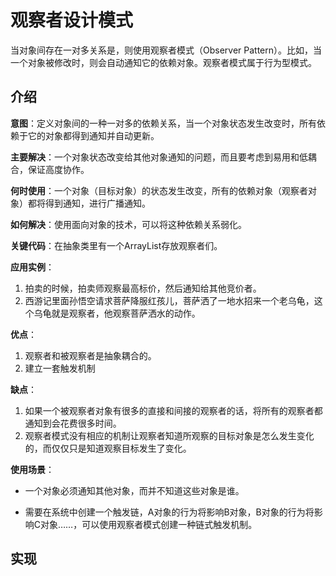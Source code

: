 # 观察者设计模式

当对象间存在一对多关系是，则使用观察者模式（Observer Pattern）。比如，当一个对象被修改时，则会自动通知它的依赖对象。观察者模式属于行为型模式。

## 介绍

**意图**：定义对象间的一种一对多的依赖关系，当一个对象状态发生改变时，所有依赖于它的对象都得到通知并自动更新。

**主要解决**：一个对象状态改变给其他对象通知的问题，而且要考虑到易用和低耦合，保证高度协作。

**何时使用**：一个对象（目标对象）的状态发生改变，所有的依赖对象（观察者对象）都将得到通知，进行广播通知。

**如何解决**：使用面向对象的技术，可以将这种依赖关系弱化。

**关键代码**：在抽象类里有一个ArrayList存放观察者们。

**应用实例**：

1. 拍卖的时候，拍卖师观察最高标价，然后通知给其他竞价者。
2. 西游记里面孙悟空请求菩萨降服红孩儿，菩萨洒了一地水招来一个老乌龟，这个乌龟就是观察者，他观察菩萨洒水的动作。

**优点**：

1. 观察者和被观察者是抽象耦合的。
2. 建立一套触发机制

**缺点**：

1. 如果一个被观察者对象有很多的直接和间接的观察者的话，将所有的观察者都通知到会花费很多时间。
2. 观察者模式没有相应的机制让观察者知道所观察的目标对象是怎么发生变化的，而仅仅只是知道观察目标发生了变化。

**使用场景**：

- 一个对象必须通知其他对象，而并不知道这些对象是谁。

- 需要在系统中创建一个触发链，A对象的行为将影响B对象，B对象的行为将影响C对象……，可以使用观察者模式创建一种链式触发机制。

## 实现

